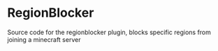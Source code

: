 # RegionBlocker

Source code for the regionblocker plugin,
blocks specific regions from joining a minecraft server

